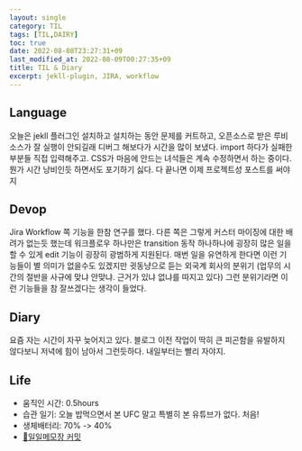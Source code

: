 ```yaml
---
layout: single
category: TIL
tags: [TIL,DAIRY]
toc: true
date: 2022-08-08T23:27:31+09
last_modified_at: 2022-08-09T00:27:35+09
title: TIL & Diary
excerpt: jekll-plugin, JIRA, workflow
---
```

## Language
오늘은 jekll 플러그인 설치하고 설치하는 동안 문제를 커트하고, 오픈소스로 받은 루비 소스가 잘 실행이 안되길래 디버그 해보다가 시간을 많이 보냈다. import 하다가 실패한 부분들 직접 입력해주고. CSS가 마음에 안드는 녀석들은 계속 수정하면서 하는 중이다. 뭔가 시간 낭비인듯 하면서도 포기하기 싫다. 다 끝나면 이제 프로젝트성 포스트를 써야지
## Devop
Jira Workflow 쪽 기능을 한참 연구를 했다. 다른 쪽은 그렇게 커스터 마이징에 대한 배려가 없는듯 했는데 워크플로우 하나만은 transition 동작 하나하나에 굉장히 많은 일을 할 수 있게 edit 기능이 굉장히 광범하게 지원된다. 매번 일을 유연하게 한다면 이런 기능들이 별 의미가 없을수도 있겠지만 귓동냥으로 듣는 외국계 회사의 분위기 (업무의 시간의 절반을 사규에 맞냐 안맞냐. 근거가 있냐 없냐를 따지고 있다) 그런 분위기라면 이런 기능들을 참 잘쓰겠다는 생각이 들었다.
## Diary
요즘 자는 시간이 자꾸 늦어지고 있다. 블로그 이전 작업이 딱히 큰 피곤함을 유발하지 않다보니 저녁에 힘이 남아서 그런듯하다. 내일부터는 빨리 자야지.
## Life
- 움직인 시간: 0.5hours
- 습관 일기: 오늘 밥먹으면서 본 UFC 말고 특별히 본 유튜브가 없다. 처음!
- 생체배터리: 70% -> 40%
- [🔗일일메모장 커밋](https://github.com/HibikeQuantum/PlayGround/commit/5fe61326657d89f048fdebe36eef43e62d9ecb85)

<!-- # header:
#   overlay_image: "assets/images/banner_template.jpg" # 얘를 예쁘게 쓸일이 있으려나  
#   overlay_filter: 0.3 # 투명도
#   overlay_filter: rgba(205, 239, 154, 0.30) -->

<!-- 
{% include figure image_path="assets/images/banner_template.jpg" alt="this is a placeholder image" caption="This is a figure caption." %}
![image-right](/assets/images/HibikeQauntumSymbol_88x88_version_waifu.png){:.align-center}
저렇게 됩니다. 이렇게 됩니다. 저렇게 됩니다.
{: .caption}

[![styled-image](/assets/images/HibikeQauntumSymbol_88x88_version_waifu.png  "This is some hover text"){: .align-center style="width: 10%;"}](/assets/images/pixel_tracker_logo_80px.png "Title shown in gallery view")
Some custom styled caption.
{: .caption}

짜라투스트라는 이렇게 말했다.[^1]

Definition term 1
: 저렇게 말했다.

집중! 어텐션 플리즈
{: .notice}
그렇게 하면
{: .notice--primary}
안되요
{: .notice--info}
!!
{: .notice--warning}
@@
{: .notice--danger}
흑
{: .notice--success}

{% capture notice-2 %}
**Extended notice box**:
* 맥락을 분리시키는 TIP, 또는 결론을 내릴때 쓰기좋은 패턴 **야호!**

```html
<html>
  <body>Some body. help me!<body>
</html>
```
{% endcapture %}

<div class="notice">{{ notice-2 | markdownify }}</div>

[Text](#link){: .btn .btn--primary}
 -->
 
<!-- [^1]: Test 1의 내용입니다. 푸터라인 주석-->

